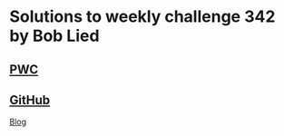 # Solutions to weekly challenge 342 by Bob Lied

## [PWC](https://perlweeklychallenge.org/blog/perl-weekly-challenge-342/)
## [GitHub](https://github.com/boblied/perlweeklychallenge-club/tree/master/challenge-342/bob-lied)
[Blog](https://dev.to/boblied/)
